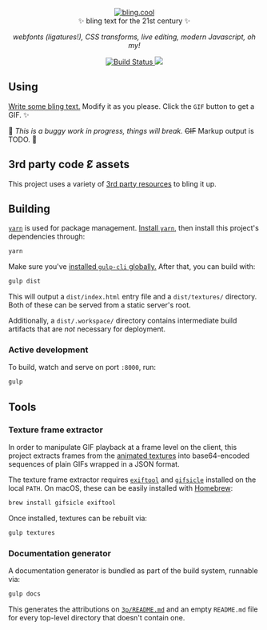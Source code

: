 <p align="center">
  <a href="https://bling.cool/" target="_blank">
    <img src="https://i.imgur.com/2upuTBM.gif" alt="bling.cool">
  </a><br>
  ✨ bling text for the 21st century ✨<br>
</p>

<p align="center">
  <em>webfonts (ligatures!), CSS transforms, live editing, modern Javascript, oh my!</em>
</p>

<p align="center">
  <a href="https://travis-ci.com/alanorozco/bling.cool">
    <img alt="Build Status" src="https://travis-ci.com/alanorozco/bling.cool.svg?branch=master">
  </a>
  <a href="https://codeclimate.com/github/alanorozco/bling.cool/maintainability">
    <img src="https://api.codeclimate.com/v1/badges/a3f8b92b4e4d22b900ca/maintainability" />
  </a>
</p>

## Using

[Write some bling text.](https://bling.cool) Modify it as you please. Click the `GIF` button to get a GIF. ✨

🐞 _This is a buggy work in progress, things will break._ ~~GIF~~ Markup output is
TODO. 🐞

## 3rd party code Ɛ̸ assets

This project uses a variety of [3rd party resources](./3p/README.md) to bling it up.

## Building

[`yarn`](https://yarnpkg.com) is used for package management.
[Install `yarn`,](https://yarnpkg.com/en/docs/install#mac-stable) then install
this project's dependencies through:

```sh
yarn
```

Make sure you've [installed `gulp-cli` globally.](https://gulpjs.com/docs/en/getting-started/quick-start) After that, you can build with:

```sh
gulp dist
```

This will output a `dist/index.html` entry file and a `dist/textures/`
directory. Both of these can be served from a static server's root.

Additionally, a `dist/.workspace/` directory contains intermediate build artifacts that are _not_ necessary for deployment.

### Active development

To build, watch and serve on port `:8000`, run:

```sh
gulp
```

## Tools

### Texture frame extractor

In order to manipulate GIF playback at a frame level on the client, this project extracts frames from the [animated textures](/textures) into
base64-encoded sequences of plain GIFs wrapped in a JSON format.

The texture frame extractor requires [`exiftool`](https://www.sno.phy.queensu.ca/~phil/exiftool/) and [`gifsicle`](https://www.lcdf.org/gifsicle/) installed on the local `PATH`. On macOS, these can be easily installed with [Homebrew](https://brew.sh/):

```sh
brew install gifsicle exiftool
```

Once installed, textures can be rebuilt via:

```sh
gulp textures
```

### Documentation generator

A documentation generator is bundled as part of the build system, runnable via:

```sh
gulp docs
```

This generates the attributions on [`3p/README.md`](./3p/README.md) and an
empty `README.md` file for every top-level directory that doesn't contain one.
